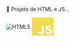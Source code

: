 📁 Projeto de HTML e JS... 


<div>
<img align="center" alt="HTML5" height="50" width="60" src="https://cdn.jsdelivr.net/gh/devicons/devicon/icons/html5/html5-original.svg"> 
<img align="center" alt="JS" height="50" width="60" src="https://raw.githubusercontent.com/devicons/devicon/master/icons/javascript/javascript-plain.svg">  
</div>
  

